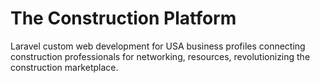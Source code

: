 # The Construction Platform
Laravel custom web development for USA business profiles connecting construction professionals for networking, resources, revolutionizing the construction marketplace.

